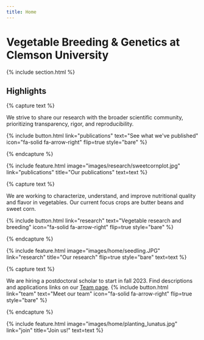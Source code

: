 ```yaml
---
title: Home
---
```


# Vegetable Breeding & Genetics at Clemson University

{% include section.html %}

## Highlights

{% capture text %}

We strive to share our research with the broader scientific community, prioritizing transparency, rigor, and reproducibility.

{%
  include button.html
  link="publications"
  text="See what we've published"
  icon="fa-solid fa-arrow-right"
  flip=true
  style="bare"
%}

{% endcapture %}

{%
  include feature.html
  image="images/research/sweetcornplot.jpg"
  link="publications"
  title="Our publications"
  text=text
%}

{% capture text %}

We are working to characterize, understand, and improve nutritional quality and flavor in vegetables. Our current focus crops are butter beans and sweet corn.

{%
  include button.html
  link="research"
  text="Vegetable research and breeding"
  icon="fa-solid fa-arrow-right"
  flip=true
  style="bare"
%}

{% endcapture %}

{%
  include feature.html
  image="images/home/seedling.JPG"
  link="research"
  title="Our research"
  flip=true
  style="bare"
  text=text
%}

{% capture text %}

We are hiring a postdoctoral scholar to start in fall 2023. Find descriptions and applications links on our [Team page](team).
{%
  include button.html
  link="team"
  text="Meet our team"
  icon="fa-solid fa-arrow-right"
  flip=true
  style="bare"
%}

{% endcapture %}

{%
  include feature.html
  image="images/home/planting_lunatus.jpg"
  link="join"
  title="Join us!"
  text=text
%}

